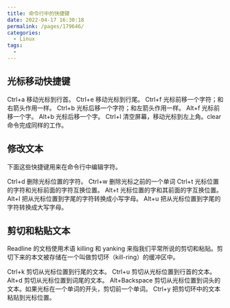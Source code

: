 ```yaml
---
title: 命令行中的快捷键
date: 2022-04-17 16:30:18
permalink: /pages/179646/
categories:
  - Linux
tags:
  - 
---
```

## 光标移动快捷键
Ctrl+a	移动光标到行首。
Ctrl+e	移动光标到行尾。
Ctrl+f	光标前移一个字符；和右箭头作用一样。
Ctrl+b	光标后移一个字符；和左箭头作用一样。
Alt+f	光标前移一个字。
Alt+b	光标后移一个字。
Ctrl+l	清空屏幕，移动光标到左上角。clear 命令完成同样的工作。

## 修改文本
下面这些快捷键用来在命令行中编辑字符。

Ctrl+d	删除光标位置的字符。
Ctrl+w  删除光标之前的一个单词
Ctrl+t	光标位置的字符和光标前面的字符互换位置。
Alt+t	光标位置的字和其前面的字互换位置。
Alt+l	把从光标位置到字尾的字符转换成小写字母。
Alt+u	把从光标位置到字尾的字符转换成大写字母。

## 剪切和粘贴文本
Readline 的文档使用术语 killing 和 yanking 来指我们平常所说的剪切和粘贴。剪切下来的本文被存储在一个叫做剪切环（kill-ring）的缓冲区中。

Ctrl+k	剪切从光标位置到行尾的文本。
Ctrl+u	剪切从光标位置到行首的文本。
Alt+d	剪切从光标位置到词尾的文本。
Alt+Backspace	剪切从光标位置到词头的文本。如果光标在一个单词的开头，剪切前一个单词。
Ctrl+y	把剪切环中的文本粘贴到光标位置。